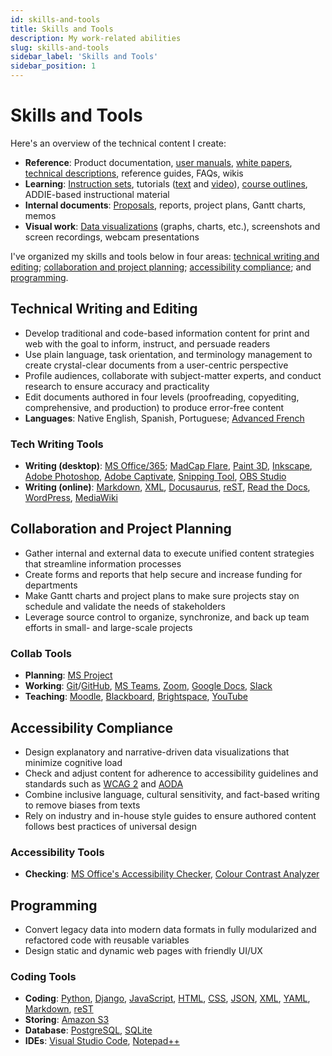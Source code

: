 ```yaml
---
id: skills-and-tools
title: Skills and Tools
description: My work-related abilities
slug: skills-and-tools
sidebar_label: 'Skills and Tools'
sidebar_position: 1
---
```


# Skills and Tools

Here's an overview of the technical content I create:

- **Reference**: Product documentation, [user manuals](../portfolio/technical-writing/tally-pie-manual), [white papers](../portfolio/technical-writing/strata-g-matrix-system), [technical descriptions](../portfolio/technical-writing/hb-pencil-with-eraser), reference guides, FAQs, wikis
- **Learning**: [Instruction sets](../portfolio/instructional-design/borrowing-physical-items), tutorials ([text](../portfolio/instructional-design/create-your-technical-writer-website) and [video](https://www.youtube.com/@musictheory1017/videos)), [course outlines](https://kb.osu.edu/items/a22af78d-7425-4075-8240-b4d6845e30b0), ADDIE-based instructional material
- **Internal documents**: [Proposals](../portfolio/technical-writing/minimizing-turnover-disruptions), reports, project plans, Gantt charts, memos  
- **Visual work**: [Data visualizations](../portfolio/visual-communication/intro) (graphs, charts, etc.), screenshots and screen recordings, webcam presentations

I've organized my skills and tools below in four areas: [technical writing and editing](#technical-writing-and-editing); [collaboration and project planning](#collaboration-and-project-planning);  [accessibility compliance](#accessibility-compliance); and [programming](#programming). 

## Technical Writing and Editing

- Develop traditional and code-based information content for print and web with the goal to inform, instruct, and persuade readers
- Use plain language, task orientation, and terminology management to create crystal-clear documents from a user-centric perspective
- Profile audiences, collaborate with subject-matter experts, and conduct research to ensure accuracy and practicality
- Edit documents authored in four levels (proofreading, copyediting, comprehensive, and production) to produce error-free content
- **Languages**: Native English, Spanish, Portuguese; [Advanced French](@site/static/resume/skills-and-tools/tcf-2020.pdf)

### Tech Writing Tools

- **Writing (desktop)**: [MS Office/365](https://www.office.com/); [MadCap Flare](https://www.madcapsoftware.com/products/flare/), [Paint 3D](https://apps.microsoft.com/detail/9nblggh5fv99), [Inkscape](https://inkscape.org/), [Adobe Photoshop](https://photoshop.com/), [Adobe Captivate](https://adobe.com/captivate), [Snipping Tool](https://support.microsoft.com/en-us/windows/use-snipping-tool-to-capture-screenshots-00246869-1843-655f-f220-97299b865f6b), [OBS Studio](https://obsproject.com/) 
- **Writing (online)**: [Markdown](https://www.markdownguide.org/), [XML](https://www.w3.org/XML/), [Docusaurus](https://docusaurus.io/), [reST](https://www.sphinx-doc.org/en/master/usage/restructuredtext/basics.html), [Read the Docs](https://docs.readthedocs.io/en/stable/index.html), [WordPress](https://wordpress.com/), [MediaWiki](https://www.mediawiki.org/wiki/MediaWiki)


## Collaboration and Project Planning

- Gather internal and external data to execute unified content strategies that streamline information processes
- Create forms and reports that help secure and increase funding for departments
- Make Gantt charts and project plans to make sure projects stay on schedule and validate the needs of stakeholders
- Leverage source control to organize, synchronize, and back up team efforts in small- and large-scale projects

### Collab Tools

- **Planning**: [MS Project](https://www.microsoft.com/en-ca/microsoft-365/project/project-management-software)
- **Working**: [Git](https://git-scm.com/)/[GitHub](https://github.com/), [MS Teams](https://www.microsoft.com/en-ca/microsoft-teams/log-in), [Zoom](https://zoom.us/), [Google Docs](https://docs.google.com/), [Slack](https://slack.com/)
- **Teaching**: [Moodle](https://moodle.org/), [Blackboard](https://www.anthology.com/products/teaching-and-learning/learning-effectiveness/blackboard-learn), [Brightspace](https://www.d2l.com/brightspace/), [YouTube](https://www.youtube.com/@musictheory1017/videos)

## Accessibility Compliance

- Design explanatory and narrative-driven data visualizations that minimize cognitive load
- Check and adjust content for adherence to accessibility guidelines and standards such as [WCAG 2](https://www.w3.org/WAI/standards-guidelines/wcag/) and [AODA](https://www.aoda.ca/what-are-aoda-standards/)
- Combine inclusive language, cultural sensitivity, and fact-based writing to remove biases from texts
- Rely on industry and in-house style guides to ensure authored content follows best practices of universal design

### Accessibility Tools

- **Checking**: [MS Office's Accessibility Checker](https://support.microsoft.com/en-us/office/improve-accessibility-with-the-accessibility-checker-a16f6de0-2f39-4a2b-8bd8-5ad801426c7f), [Colour Contrast Analyzer](https://www.tpgi.com/color-contrast-checker/)

## Programming

- Convert legacy data into modern data formats in fully modularized and refactored code with reusable variables
- Design static and dynamic web pages with friendly UI/UX

### Coding Tools

- **Coding**: [Python](https://www.python.org/), [Django](https://www.djangoproject.com/), [JavaScript](https://developer.mozilla.org/en-US/docs/Web/javascript), [HTML](https://developer.mozilla.org/en-US/docs/Web/HTML), [CSS](https://developer.mozilla.org/en-US/docs/Web/CSS), [JSON](https://json.org/), [XML](https://www.w3.org/XML/), [YAML](https://yaml.org/), [Markdown](https://www.markdownguide.org/), [reST](https://www.sphinx-doc.org/en/master/usage/restructuredtext/basics.html)
- **Storing**: [Amazon S3](https://aws.amazon.com/s3/)
- **Database**: [PostgreSQL](https://www.postgresql.org/), [SQLite](https://www.sqlite.org/index.html)
- **IDEs**: [Visual Studio Code](https://code.visualstudio.com/), [Notepad++](https://notepad-plus-plus.org/)

